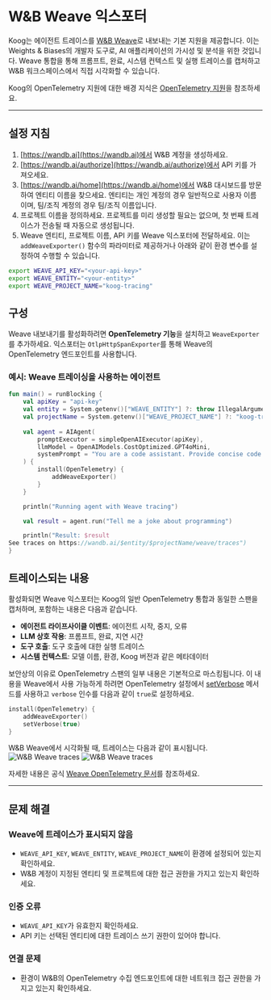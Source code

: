 # W&B Weave 익스포터

Koog는 에이전트 트레이스를 [W&B Weave](https://wandb.ai/site/weave/)로 내보내는 기본 지원을 제공합니다. 이는 Weights & Biases의 개발자 도구로, AI 애플리케이션의 가시성 및 분석을 위한 것입니다. Weave 통합을 통해 프롬프트, 완료, 시스템 컨텍스트 및 실행 트레이스를 캡처하고 W&B 워크스페이스에서 직접 시각화할 수 있습니다.

Koog의 OpenTelemetry 지원에 대한 배경 지식은 [OpenTelemetry 지원](https://docs.koog.ai/opentelemetry-support/)을 참조하세요.

---

## 설정 지침

1.  [https://wandb.ai](https://wandb.ai)에서 W&B 계정을 생성하세요.
2.  [https://wandb.ai/authorize](https://wandb.ai/authorize)에서 API 키를 가져오세요.
3.  [https://wandb.ai/home](https://wandb.ai/home)에서 W&B 대시보드를 방문하여 엔티티 이름을 찾으세요. 엔티티는 개인 계정의 경우 일반적으로 사용자 이름이며, 팀/조직 계정의 경우 팀/조직 이름입니다.
4.  프로젝트 이름을 정의하세요. 프로젝트를 미리 생성할 필요는 없으며, 첫 번째 트레이스가 전송될 때 자동으로 생성됩니다.
5.  Weave 엔티티, 프로젝트 이름, API 키를 Weave 익스포터에 전달하세요. 이는 `addWeaveExporter()` 함수의 파라미터로 제공하거나 아래와 같이 환경 변수를 설정하여 수행할 수 있습니다.

```bash
export WEAVE_API_KEY="<your-api-key>"
export WEAVE_ENTITY="<your-entity>"
export WEAVE_PROJECT_NAME="koog-tracing"
```

## 구성

Weave 내보내기를 활성화하려면 **OpenTelemetry 기능**을 설치하고 `WeaveExporter`를 추가하세요. 익스포터는 `OtlpHttpSpanExporter`를 통해 Weave의 OpenTelemetry 엔드포인트를 사용합니다.

### 예시: Weave 트레이싱을 사용하는 에이전트

<!--- INCLUDE
import ai.koog.agents.core.agent.AIAgent
import ai.koog.agents.features.opentelemetry.feature.OpenTelemetry
import ai.koog.agents.features.opentelemetry.integration.weave.addWeaveExporter
import ai.koog.prompt.executor.clients.openai.OpenAIModels
import ai.koog.prompt.executor.llms.all.simpleOpenAIExecutor
import kotlinx.coroutines.runBlocking
-->
```kotlin
fun main() = runBlocking {
    val apiKey = "api-key"
    val entity = System.getenv()["WEAVE_ENTITY"] ?: throw IllegalArgumentException("WEAVE_ENTITY is not set")
    val projectName = System.getenv()["WEAVE_PROJECT_NAME"] ?: "koog-tracing"
    
    val agent = AIAgent(
        promptExecutor = simpleOpenAIExecutor(apiKey),
        llmModel = OpenAIModels.CostOptimized.GPT4oMini,
        systemPrompt = "You are a code assistant. Provide concise code examples."
    ) {
        install(OpenTelemetry) {
            addWeaveExporter()
        }
    }

    println("Running agent with Weave tracing")

    val result = agent.run("Tell me a joke about programming")

    println("Result: $result
See traces on https://wandb.ai/$entity/$projectName/weave/traces")
}
```
<!--- KNIT example-weave-exporter-01.kt -->

## 트레이스되는 내용

활성화되면 Weave 익스포터는 Koog의 일반 OpenTelemetry 통합과 동일한 스팬을 캡처하며, 포함하는 내용은 다음과 같습니다.

-   **에이전트 라이프사이클 이벤트**: 에이전트 시작, 중지, 오류
-   **LLM 상호 작용**: 프롬프트, 완료, 지연 시간
-   **도구 호출**: 도구 호출에 대한 실행 트레이스
-   **시스템 컨텍스트**: 모델 이름, 환경, Koog 버전과 같은 메타데이터

보안상의 이유로 OpenTelemetry 스팬의 일부 내용은 기본적으로 마스킹됩니다. 이 내용을 Weave에서 사용 가능하게 하려면 OpenTelemetry 설정에서 [setVerbose](opentelemetry-support.md#setverbose) 메서드를 사용하고 `verbose` 인수를 다음과 같이 `true`로 설정하세요.

<!--- INCLUDE
import ai.koog.agents.core.agent.AIAgent
import ai.koog.agents.features.opentelemetry.feature.OpenTelemetry
import ai.koog.agents.features.opentelemetry.integration.weave.addWeaveExporter
import ai.koog.prompt.executor.clients.openai.OpenAIModels
import ai.koog.prompt.executor.llms.all.simpleOpenAIExecutor

const val apiKey = ""

val agent = AIAgent(
    promptExecutor = simpleOpenAIExecutor(apiKey),
    llmModel = OpenAIModels.Chat.GPT4o,
    systemPrompt = "You are a helpful assistant."
) {
-->
<!--- SUFFIX
}
-->
```kotlin
install(OpenTelemetry) {
    addWeaveExporter()
    setVerbose(true)
}
```
<!--- KNIT example-weave-exporter-02.kt -->

W&B Weave에서 시각화될 때, 트레이스는 다음과 같이 표시됩니다.
![W&B Weave traces](img/opentelemetry-weave-exporter-light.png#only-light)
![W&B Weave traces](img/opentelemetry-weave-exporter-dark.png#only-dark)

자세한 내용은 공식 [Weave OpenTelemetry 문서](https://weave-docs.wandb.ai/guides/tracking/otel/)를 참조하세요.

---

## 문제 해결

### Weave에 트레이스가 표시되지 않음
-   `WEAVE_API_KEY`, `WEAVE_ENTITY`, `WEAVE_PROJECT_NAME`이 환경에 설정되어 있는지 확인하세요.
-   W&B 계정이 지정된 엔티티 및 프로젝트에 대한 접근 권한을 가지고 있는지 확인하세요.

### 인증 오류
-   `WEAVE_API_KEY`가 유효한지 확인하세요.
-   API 키는 선택된 엔티티에 대한 트레이스 쓰기 권한이 있어야 합니다.

### 연결 문제
-   환경이 W&B의 OpenTelemetry 수집 엔드포인트에 대한 네트워크 접근 권한을 가지고 있는지 확인하세요.